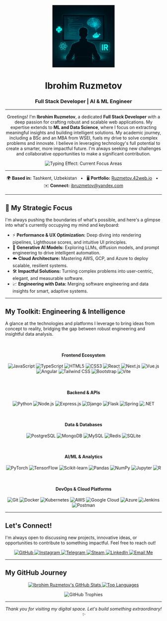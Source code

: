 <div align="center">
  <img src="images.png" width="200" alt="Ibrohim Animated Intro" />
</div>

<h1 align="center">Ibrohim Ruzmetov</h1>
<h3 align="center">Full Stack Developer | AI & ML Engineer</h3>

---

<p align="center">
  Greetings! I'm <strong>Ibrohim Ruzmetov</strong>, a dedicated <strong>Full Stack Developer</strong> with a deep passion for crafting robust and scalable web applications. My expertise extends to <strong>ML and Data Science</strong>, where I focus on extracting meaningful insights and building intelligent solutions. My academic journey, including a BSc and an MBA from WSEI, fuels my drive to solve complex problems and innovate. I believe in leveraging technology's full potential to create a smarter, more impactful future. I'm always seeking new challenges and collaborative opportunities to make a significant contribution.
</p>

<div align="center">
  <img src="https://readme-typing-svg.demolab.com?font=Fira+Code&weight=700&size=24&pause=1000&color=0891b2&center=true&vCenter=true&width=430&lines=Im+focusing+on+performance+and+user+experience;Learning+Generative+AI+models;Diving+into+Cloud+Architecture;Building+impactful+solutions.;Blending+engineering+with+data+insights" alt="Typing Effect: Current Focus Areas" />
</div>

---

<p align="center">
  🌍 <strong>Based in:</strong> Tashkent, Uzbekistan
  &nbsp; • &nbsp;
  🖥️ <strong>Portfolio:</strong> <a href="http://Ruzmetov.42web.io" target="_blank" rel="noopener noreferrer">Ruzmetov.42web.io</a>
  &nbsp; • &nbsp;
  ✉️ <strong>Connect:</strong> <a href="mailto:ibruzmetov@yandex.com" target="_blank" rel="noopener noreferrer">ibruzmetov@yandex.com</a>
</p>

---

## 🚀 My Strategic Focus

I'm always pushing the boundaries of what's possible, and here's a glimpse into what's currently occupying my mind and keyboard:

- ⚡ **Performance & UX Optimization:** Deep diving into rendering pipelines, Lighthouse scores, and intuitive UI principles.
- 🤖 **Generative AI Models:** Exploring LLMs, diffusion models, and prompt engineering to drive intelligent automation.
- ☁️ **Cloud Architecture:** Mastering AWS, GCP, and Azure to deploy scalable, resilient systems.
- 🛠️ **Impactful Solutions:** Turning complex problems into user-centric, elegant, and measurable software.
- 📈 **Engineering with Data:** Merging software engineering and data insights for smart, adaptive systems.

---

## My Toolkit: Engineering & Intelligence

A glance at the technologies and platforms I leverage to bring ideas from concept to reality, bridging the gap between robust engineering and insightful data analysis.

<br>

<div align="center">
  <h4>Frontend Ecosystem</h4>
  <p>
    <img src="https://cdn.jsdelivr.net/gh/devicons/devicon/icons/javascript/javascript-original.svg" width="40" height="40" alt="JavaScript" title="JavaScript" />
    <img src="https://cdn.jsdelivr.net/gh/devicons/devicon/icons/typescript/typescript-original.svg" width="40" height="40" alt="TypeScript" title="TypeScript" />
    <img src="https://cdn.jsdelivr.net/gh/devicons/devicon/icons/html5/html5-original.svg" width="40" height="40" alt="HTML5" title="HTML5" />
    <img src="https://cdn.jsdelivr.net/gh/devicons/devicon/icons/css3/css3-original.svg" width="40" height="40" alt="CSS3" title="CSS3" />
    <img src="https://cdn.jsdelivr.net/gh/devicons/devicon/icons/react/react-original.svg" width="40" height="40" alt="React" title="React" />
    <img src="https://cdn.jsdelivr.net/gh/devicons/devicon/icons/nextjs/nextjs-original.svg" width="40" height="40" alt="Next.js" title="Next.js" />
    <img src="https://cdn.jsdelivr.net/gh/devicons/devicon/icons/vuejs/vuejs-original.svg" width="40" height="40" alt="Vue.js" title="Vue.js" />
    <img src="https://cdn.jsdelivr.net/gh/devicons/devicon/icons/angularjs/angularjs-original.svg" width="40" height="40" alt="Angular" title="Angular" />
    <img src="https://cdn.jsdelivr.net/gh/devicons/devicon/icons/tailwindcss/tailwindcss-original.svg" width="40" height="40" alt="Tailwind CSS" title="Tailwind CSS" /> <img src="https://cdn.jsdelivr.net/gh/devicons/devicon/icons/bootstrap/bootstrap-original.svg" width="40" height="40" alt="Bootstrap" title="Bootstrap" />
    <img src="https://cdn.jsdelivr.net/gh/devicons/devicon/icons/vitejs/vitejs-original.svg" width="40" height="40" alt="Vite" title="Vite" />
  </p>
</div>

<br>

<div align="center">
  <h4>Backend & APIs</h4>
  <p>
    <img src="https://cdn.jsdelivr.net/gh/devicons/devicon/icons/python/python-original.svg" width="40" height="40" alt="Python" title="Python" />
    <img src="https://cdn.jsdelivr.net/gh/devicons/devicon/icons/nodejs/nodejs-original.svg" width="40" height="40" alt="Node.js" title="Node.js" />
    <img src="https://cdn.jsdelivr.net/gh/devicons/devicon/icons/express/express-original.svg" width="40" height="40" alt="Express.js" title="Express.js" />
    <img src="https://cdn.jsdelivr.net/gh/devicons/devicon/icons/django/django-plain.svg" width="40" height="40" alt="Django" title="Django" />
    <img src="https://cdn.jsdelivr.net/gh/devicons/devicon/icons/flask/flask-original.svg" width="40" height="40" alt="Flask" title="Flask" />
    <img src="https://cdn.jsdelivr.net/gh/devicons/devicon/icons/spring/spring-original.svg" width="40" height="40" alt="Spring" title="Spring" />
    <img src="https://cdn.jsdelivr.net/gh/devicons/devicon/icons/dot-net/dot-net-original.svg" width="40" height="40" alt=".NET" title=".NET" />
  </p>
</div>

<br>

<div align="center">
  <h4>Data & Databases</h4>
  <p>
    <img src="https://cdn.jsdelivr.net/gh/devicons/devicon/icons/postgresql/postgresql-original.svg" width="40" height="40" alt="PostgreSQL" title="PostgreSQL" />
    <img src="https://cdn.jsdelivr.net/gh/devicons/devicon/icons/mongodb/mongodb-original.svg" width="40" height="40" alt="MongoDB" title="MongoDB" />
    <img src="https://cdn.jsdelivr.net/gh/devicons/devicon/icons/mysql/mysql-original.svg" width="40" height="40" alt="MySQL" title="MySQL" />
    <img src="https://cdn.jsdelivr.net/gh/devicons/devicon/icons/redis/redis-original.svg" width="40" height="40" alt="Redis" title="Redis" />
    <img src="https://cdn.jsdelivr.net/gh/devicons/devicon/icons/sqlite/sqlite-original.svg" width="40" height="40" alt="SQLite" title="SQLite" />
  </p>
</div>

<br>

<div align="center">
  <h4>AI/ML & Analytics</h4>
  <p>
    <img src="https://cdn.jsdelivr.net/gh/devicons/devicon/icons/pytorch/pytorch-original.svg" width="40" height="40" alt="PyTorch" title="PyTorch" />
    <img src="https://cdn.jsdelivr.net/gh/devicons/devicon/icons/tensorflow/tensorflow-original.svg" width="40" height="40" alt="TensorFlow" title="TensorFlow" />
    <img src="https://cdn.jsdelivr.net/gh/devicons/devicon/icons/scikitlearn/scikitlearn-original.svg" width="40" height="40" alt="Scikit-learn" title="Scikit-learn" />
    <img src="https://cdn.jsdelivr.net/gh/devicons/devicon/icons/pandas/pandas-original.svg" width="40" height="40" alt="Pandas" title="Pandas" />
    <img src="https://cdn.jsdelivr.net/gh/devicons/devicon/icons/numpy/numpy-original.svg" width="40" height="40" alt="NumPy" title="NumPy" />
    <img src="https://cdn.jsdelivr.net/gh/devicons/devicon/icons/jupyter/jupyter-original.svg" width="40" height="40" alt="Jupyter" title="Jupyter" />
    <img src="https://cdn.jsdelivr.net/gh/devicons/devicon/icons/r/r-original.svg" width="40" height="40" alt="R" title="R" />
  </p>
</div>

<br>

<div align="center">
  <h4>DevOps & Cloud Platforms</h4>
  <p>
    <img src="https://cdn.jsdelivr.net/gh/devicons/devicon/icons/git/git-original.svg" width="40" height="40" alt="Git" title="Git" />
    <img src="https://cdn.jsdelivr.net/gh/devicons/devicon/icons/docker/docker-original.svg" width="40" height="40" alt="Docker" title="Docker" />
    <img src="https://cdn.jsdelivr.net/gh/devicons/devicon/icons/kubernetes/kubernetes-plain.svg" width="40" height="40" alt="Kubernetes" title="Kubernetes" />
    <img src="https://cdn.jsdelivr.net/gh/devicons/devicon/icons/amazonwebservices/amazonwebservices-plain-wordmark.svg" width="40" height="40" alt="AWS" title="AWS" /> <img src="https://cdn.jsdelivr.net/gh/devicons/devicon/icons/googlecloud/googlecloud-original.svg" width="40" height="40" alt="Google Cloud" title="Google Cloud" />
    <img src="https://cdn.jsdelivr.net/gh/devicons/devicon/icons/azure/azure-original.svg" width="40" height="40" alt="Azure" title="Azure" />
    <img src="https://cdn.jsdelivr.net/gh/devicons/devicon/icons/jenkins/jenkins-original.svg" width="40" height="40" alt="Jenkins" title="Jenkins" />
    <img src="https://cdn.jsdelivr.net/gh/devicons/devicon/icons/postman/postman-original.svg" width="40" height="40" alt="Postman" title="Postman" />
  </p>
</div>

---

## Let's Connect!

I'm always open to discussing new projects, innovative ideas, or opportunities to contribute to something impactful. Feel free to reach out!

<p align="center">
  <a href="https://www.github.com/aimlfsd" target="_blank" rel="noopener noreferrer">
    <img src="https://img.shields.io/badge/GitHub-100000?style=for-the-badge&logo=github&logoColor=white" alt="GitHub" />
  </a>
  <a href="http://www.instagram.com/ibrokhim_rm" target="_blank" rel="noopener noreferrer">
    <img src="https://img.shields.io/badge/Instagram-E4405F?style=for-the-badge&logo=instagram&logoColor=white" alt="Instagram" />
  </a>
  <a href="https://t.me/aimlfsd" target="_blank" rel="noopener noreferrer">
    <img src="https://img.shields.io/badge/Telegram-2CA5E0?style=for-the-badge&logo=telegram&logoColor=white" alt="Telegram" />
  </a>
  <a href="https://steamcommunity.com/id/aimlfsd/" target="_blank" rel="noopener noreferrer">
    <img src="https://img.shields.io/badge/Steam-000000?style=for-the-badge&logo=steam&logoColor=white" alt="Steam" />
  </a>
  <a href="https://www.linkedin.com/in/aimlfsd/" target="_blank" rel="noopener noreferrer">
    <img src="https://img.shields.io/badge/LinkedIn-0A66C2?style=for-the-badge&logo=linkedin&logoColor=white" alt="LinkedIn" />
  </a>
  <a href="mailto:ibruzmetov@yandex.com" target="_blank" rel="noopener noreferrer">
    <img src="https://img.shields.io/badge/Email-ibruzmetov@yandex.com-blue?style=for-the-badge&logo=yandex&logoColor=white" alt="Email Me" />
  </a>
</p>

---

## My GitHub Journey

<div align="center">
  <a href="https://github.com/aimlfsd">
    <img src="https://github-readme-stats.vercel.app/api?username=aimlfsd&show_icons=true&theme=radical&hide_title=true&include_all_commits=true&count_private=true" alt="Ibrohim Ruzmetov's GitHub Stats" />
  </a>
  <a href="https://github.com/aimlfsd">
    <img src="https://github-readme-stats.vercel.app/api/top-langs/?username=aimlfsd&layout=compact&theme=radical&hide_title=true" alt="Top Languages" />
  </a>
</div>

<p align="center">
  <img src="https://github-profile-trophy.vercel.app/?username=aimlfsd&theme=radical" alt="GitHub Trophies" />
</p>

---

<p align="center">
  <i>Thank you for visiting my digital space. Let's build something extraordinary!✨</i>
</p>
